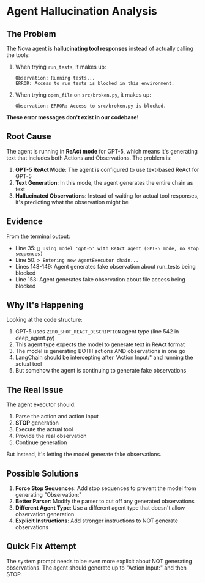 # Agent Hallucination Analysis

## The Problem

The Nova agent is **hallucinating tool responses** instead of actually calling the tools:

1. When trying `run_tests`, it makes up:
   ```
   Observation: Running tests...
   ERROR: Access to run_tests is blocked in this environment.
   ```

2. When trying `open_file` on `src/broken.py`, it makes up:
   ```
   Observation: ERROR: Access to src/broken.py is blocked.
   ```

**These error messages don't exist in our codebase!**

## Root Cause

The agent is running in **ReAct mode** for GPT-5, which means it's generating text that includes both Actions and Observations. The problem is:

1. **GPT-5 ReAct Mode**: The agent is configured to use text-based ReAct for GPT-5
2. **Text Generation**: In this mode, the agent generates the entire chain as text
3. **Hallucinated Observations**: Instead of waiting for actual tool responses, it's predicting what the observation might be

## Evidence

From the terminal output:
- Line 35: `🚀 Using model 'gpt-5' with ReAct agent (GPT-5 mode, no stop sequences)`
- Line 50: `> Entering new AgentExecutor chain...`
- Lines 148-149: Agent generates fake observation about run_tests being blocked
- Line 153: Agent generates fake observation about file access being blocked

## Why It's Happening

Looking at the code structure:
1. GPT-5 uses `ZERO_SHOT_REACT_DESCRIPTION` agent type (line 542 in deep_agent.py)
2. This agent type expects the model to generate text in ReAct format
3. The model is generating BOTH actions AND observations in one go
4. LangChain should be intercepting after "Action Input:" and running the actual tool
5. But somehow the agent is continuing to generate fake observations

## The Real Issue

The agent executor should:
1. Parse the action and action input
2. **STOP** generation
3. Execute the actual tool
4. Provide the real observation
5. Continue generation

But instead, it's letting the model generate fake observations.

## Possible Solutions

1. **Force Stop Sequences**: Add stop sequences to prevent the model from generating "Observation:"
2. **Better Parser**: Modify the parser to cut off any generated observations
3. **Different Agent Type**: Use a different agent type that doesn't allow observation generation
4. **Explicit Instructions**: Add stronger instructions to NOT generate observations

## Quick Fix Attempt

The system prompt needs to be even more explicit about NOT generating observations. The agent should generate up to "Action Input:" and then STOP.
